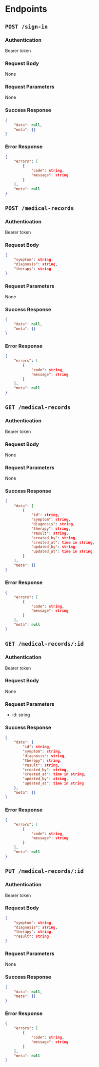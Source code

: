 # Endpoints

## `POST /sign-in`

### Authentication

Bearer token

### Request Body

None

### Request Parameters

None

### Success Response

```json
{
    "data": null,
    "meta": {}
}
```

### Error Response

```json
{
    "errors": [
        {
            "code": string,
            "message": string
        }
    ],
    "meta": null
}
```

## `POST /medical-records`

### Authentication

Bearer token

### Request Body

```json
{
    "symptom": string,
    "diagnosis": string,
    "therapy": string
}
```

### Request Parameters

None

### Success Response

```json
{
    "data": null,
    "meta": {}
}
```

### Error Response

```json
{
    "errors": [
        {
            "code": string,
            "message": string
        }
    ],
    "meta": null
}
```

## `GET /medical-records`

### Authentication

Bearer token

### Request Body

None

### Request Parameters

None

### Success Response

```json
{
    "data": [
        {
            "id": string,
            "symptom": string,
            "diagnosis": string,
            "therapy": string,
            "result": string,
            "created_by": string,
            "created_at": time in string,
            "updated_by": string,
            "updated_at": time in string
        }
    ],
    "meta": {}
}
```

### Error Response

```json
{
    "errors": [
        {
            "code": string,
            "message": string
        }
    ],
    "meta": null
}
```

## `GET /medical-records/:id`

### Authentication

Bearer token

### Request Body

None

### Request Parameters

- id: string

### Success Response

```json
{
    "data": {
        "id": string,
        "symptom": string,
        "diagnosis": string,
        "therapy": string,
        "result": string,
        "created_by": string,
        "created_at": time in string,
        "updated_by": string,
        "updated_at": time in string
    },
    "meta": {}
}
```

### Error Response

```json
{
    "errors": [
        {
            "code": string,
            "message": string
        }
    ],
    "meta": null
}
```

## `PUT /medical-records/:id`

### Authentication

Bearer token

### Request Body

```json
{
    "symptom": string,
    "diagnosis": string,
    "therapy": string,
    "result": string
}
```

### Request Parameters

None

### Success Response

```json
{
    "data": null,
    "meta": {}
}
```

### Error Response

```json
{
    "errors": [
        {
            "code": string,
            "message": string
        }
    ],
    "meta": null
}
```